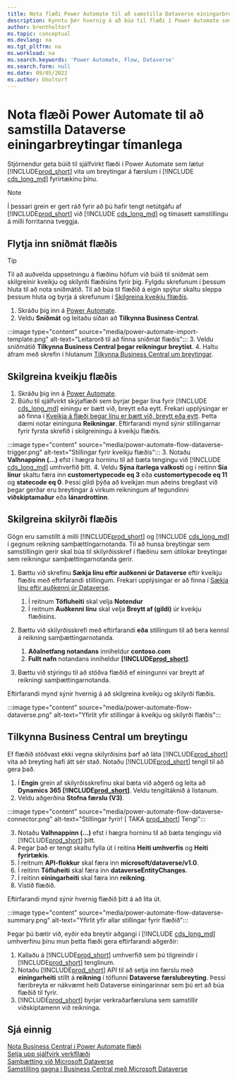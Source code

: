 ```yaml
---
title: Nota flæði Power Automate til að samstilla Dataverse einingarbreytingar tímanlega
description: Kynntu þér hvernig á að búa til flæði í Power Automate sem lætur þig vita þegar einingu er breytt í Dataverse umhverfi.
author: brentholtorf
ms.topic: conceptual
ms.devlang: na
ms.tgt_pltfrm: na
ms.workload: na
ms.search.keywords: 'Power Automate, Flow, Dataverse'
ms.search.form: null
ms.date: 09/05/2022
ms.author: bholtorf
---
```

# <a name="use-a-power-automate-flow-to-timely-synchronize-dataverse-entity-changes"></a>Nota flæði Power Automate til að samstilla Dataverse einingarbreytingar tímanlega

Stjórnendur geta búið til sjálfvirkt flæði í Power Automate sem lætur [!INCLUDE[prod_short](includes/prod_short.md)] vita um breytingar á færslum í [!INCLUDE [cds_long_md](includes/cds_long_md.md)] fyrirtækinu þínu.

> [!NOTE]
> Í þessari grein er gert ráð fyrir að þú hafir tengt netútgáfu af [!INCLUDE[prod_short](includes/prod_short.md)] við [!INCLUDE [cds_long_md](includes/cds_long_md.md)] og tímasett samstillingu á milli forritanna tveggja.

## <a name="import-the-flow-template"></a>Flytja inn sniðmát flæðis

> [!TIP]
> Til að auðvelda uppsetningu á flæðinu höfum við búið til sniðmát sem skilgreinir kveikju og skilyrði flæðisins fyrir þig. Fylgdu skrefunum í þessum hluta til að nota sniðmátið. Til að búa til flæðið á eigin spýtur skaltu sleppa þessum hluta og byrja á skrefunum í [Skilgreina kveikju fllæðis](#define-the-flow-trigger).

1. Skráðu þig inn á [Power Automate](https://powerautomate.microsoft.com).
2. Veldu **Sniðmát** og leitaðu síðan að **Tilkynna Business Central**.

:::image type="content" source="media/power-automate-import-template.png" alt-text="Leitarorð til að finna sniðmát flæðis":::
3. Veldu sniðmátið **Tilkynna Business Central þegar reikningur breytist**.
4. Haltu áfram með skrefin í hlutanum [Tilkynna Business Central um breytingar](#notify-business-central-about-a-change).

## <a name="define-the-flow-trigger"></a>Skilgreina kveikju flæðis

1. Skráðu þig inn á [Power Automate](https://flow.microsoft.com).
2. Búðu til sjálfvirkt skýjaflæði sem byrjar þegar lína fyrir [!INCLUDE [cds_long_md](includes/cds_long_md.md)] einingu er bætt við, breytt eða eytt. Frekari upplýsingar er að finna í [Kveikja á flæði þegar línu er bætt við, breytt eða eytt](/power-automate/dataverse/create-update-delete-trigger). Þetta dæmi notar eininguna **Reikningar**. Eftirfarandi mynd sýnir stillingarnar fyrir fyrsta skrefið í skilgreiningu á kveikju flæðis.

:::image type="content" source="media/power-automate-flow-dataverse-trigger.png" alt-text="Stillingar fyrir kveikju flæðis":::
3. Notaðu **Valhnappinn (...)** efst í hægra horninu til að bæta tengingu við [!INCLUDE [cds_long_md](includes/cds_long_md.md)] umhverfið þitt.
4. Veldu **Sýna ítarlega valkosti** og í reitinn **Sía línur** skaltu færa inn **customertypecode eq 3** eða **customertypecode eq 11** og **statecode eq 0**. Þessi gildi þýða að kveikjan mun aðeins bregðast við þegar gerðar eru breytingar á virkum reikningum af tegundinni **viðskiptamaður** eða **lánardrottinn**.

## <a name="define-the-flow-condition"></a>Skilgreina skilyrði flæðis

Gögn eru samstillt á milli [!INCLUDE[prod_short](includes/prod_short.md)] og [!INCLUDE [cds_long_md](includes/cds_long_md.md)] í gegnum reikning samþættingarnotanda. Til að hunsa breytingar sem samstillingin gerir skal búa til skilyrðisskref í flæðinu sem útilokar breytingar sem reikningur samþættingarnotanda gerir.  

1. Bættu við skrefinu **Sækja línu eftir auðkenni úr Dataverse** eftir kveikju flæðis með eftirfarandi stillingum. Frekari upplýsingar er að finna í [Sækja línu eftir auðkenni úr Dataverse](/power-automate/dataverse/get-row-id).

    1. Í reitnum **Töfluheiti** skal velja **Notendur**
    2. Í reitnum **Auðkenni línu** skal velja **Breytt af (gildi)** úr kveikju flæðisins.  

2. Bættu við skilyrðisskrefi með eftirfarandi **eða** stillingum til að bera kennsl á reikning samþættingarnotanda.
    1. **Aðalnetfang notandans** inniheldur **contoso.com**
    2. **Fullt nafn** notandans inniheldur **[!INCLUDE[prod_short](includes/prod_short.md)]**.

3. Bættu við stýringu til að stöðva flæðið ef einingunni var breytt af reikningi samþættingarnotanda.

Eftirfarandi mynd sýnir hvernig á að skilgreina kveikju og skilyrði flæðis.

:::image type="content" source="media/power-automate-flow-dataverse.png" alt-text="Yfirlit yfir stillingar á kveikju og skilyrði flæðis":::

## <a name="notify-business-central-about-a-change"></a>Tilkynna Business Central um breytingu

Ef flæðið stöðvast ekki vegna skilyrðisins þarf að láta [!INCLUDE[prod_short](includes/prod_short.md)] vita að breyting hafi átt sér stað. Notaðu [!INCLUDE[prod_short](includes/prod_short.md)] tengil til að gera það.

1. Í **Engin** grein af skilyrðisskrefinu skal bæta við aðgerð og leita að **Dynamics 365 [!INCLUDE[prod_short](includes/prod_short.md)]**. Veldu tengiltáknið á listanum.
2. Veldu aðgerðina **Stofna færslu (V3)**.

:::image type="content" source="media/power-automate-flow-dataverse-connector.png" alt-text="Stillingar fyrir! [ TAKA [prod_short](includes/prod_short.md)] Tengi":::

3. Notaðu **Valhnappinn (...)** efst í hægra horninu til að bæta tengingu við [!INCLUDE[prod_short](includes/prod_short.md)] þitt.
4. Þegar það er tengt skaltu fylla út í reitina **Heiti umhverfis** og **Heiti fyrirtækis**.
5. Í reitnum **API-flokkur** skal færa inn **microsoft/dataverse/v1.0**.
6. Í reitinn **Töfluheiti** skal færa inn **dataverseEntityChanges**.
7. Í reitinn **einingarheiti** skal færa inn **reikning**.
8. Vistið flæðið.

Eftirfarandi mynd sýnir hvernig flæðið þitt á að líta út.

:::image type="content" source="media/power-automate-flow-dataverse-summary.png" alt-text="Yfirlit yfir allar stillingar fyrir flæðið":::

Þegar þú bætir við, eyðir eða breytir aðgangi í [!INCLUDE [cds_long_md](includes/cds_long_md.md)] umhverfinu þínu mun þetta flæði gera eftirfarandi aðgerðir:

1. Kallaðu á [!INCLUDE[prod_short](includes/prod_short.md)] umhverfið sem þú tilgreindir í [!INCLUDE[prod_short](includes/prod_short.md)] tenglinum.
2. Notaðu [!INCLUDE[prod_short](includes/prod_short.md)] API til að setja inn færslu með **einingarheiti** stillt á **reikning** í töflunni **Dataverse færslubreyting**. Þessi færibreyta er nákvæmt heiti Dataverse einingarinnar sem þú ert að búa flæðið til fyrir.
3. [!INCLUDE[prod_short](includes/prod_short.md)] byrjar verkraðarfærsluna sem samstillir viðskiptamenn við reikninga.

## <a name="see-also"></a>Sjá einnig

[Nota Business Central í Power Automate flæði](across-how-use-financials-data-source-flow.md)  
[Setja upp sjálfvirk verkfllæði](/dynamics365/business-central/dev-itpro/powerplatform/automate-workflows)  
[Samþætting við Microsoft Dataverse](admin-common-data-service.md)  
[Samstilling gagna í Business Central með Microsoft Dataverse](admin-synchronizing-business-central-and-sales.md)  

